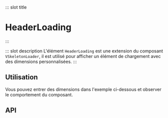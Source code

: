 ::: slot title
# HeaderLoading
:::

::: slot description
L'élément `HeaderLoading` est une extension du composant `VSkeletonLoader`, il est utilisé pour afficher un élément de chargement avec des dimensions personnalisées.
:::

## Utilisation

Vous pouvez entrer des dimensions dans l'exemple ci-dessous et observer le comportement du composant.

<DocExample
  eager
  file="composants/header-loading/examples/header-loading"
/>

## API

<DocApi
  :value="['HeaderLoading']"
  :api="{
    HeaderLoading: {
      props: [
        {
          name: 'width',
          type: 'string',
          default: '\'100px\'',
          description: 'La largeur du composant.'
        },
        {
          name: 'height',
          type: 'string',
          default: '\'1rem\'',
          description: 'La hauteur du composant.'
        }
      ]
    }
  }"
/>
